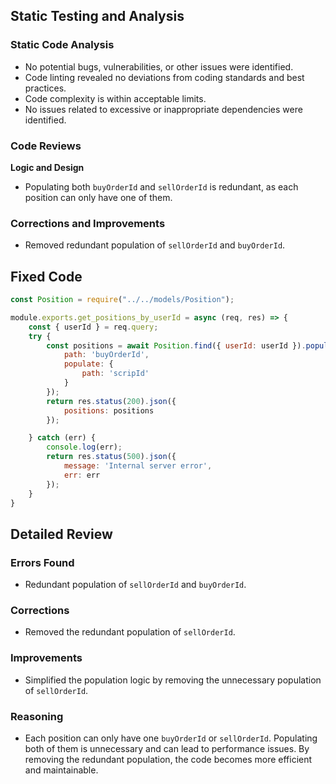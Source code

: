 ## Static Testing and Analysis

### Static Code Analysis

- No potential bugs, vulnerabilities, or other issues were identified.
- Code linting revealed no deviations from coding standards and best practices.
- Code complexity is within acceptable limits.
- No issues related to excessive or inappropriate dependencies were identified.

### Code Reviews

**Logic and Design**

- Populating both `buyOrderId` and `sellOrderId` is redundant, as each position can only have one of them.

### Corrections and Improvements

- Removed redundant population of `sellOrderId` and `buyOrderId`.

## Fixed Code

```javascript
const Position = require("../../models/Position");

module.exports.get_positions_by_userId = async (req, res) => {
    const { userId } = req.query;
    try {
        const positions = await Position.find({ userId: userId }).populate({
            path: 'buyOrderId',
            populate: {
                path: 'scripId'
            }
        });
        return res.status(200).json({
            positions: positions
        });

    } catch (err) {
        console.log(err);
        return res.status(500).json({
            message: 'Internal server error',
            err: err
        });
    }
}
```

## Detailed Review

### Errors Found

- Redundant population of `sellOrderId` and `buyOrderId`.

### Corrections

- Removed the redundant population of `sellOrderId`.

### Improvements

- Simplified the population logic by removing the unnecessary population of `sellOrderId`.

### Reasoning

- Each position can only have one `buyOrderId` or `sellOrderId`. Populating both of them is unnecessary and can lead to performance issues. By removing the redundant population, the code becomes more efficient and maintainable.